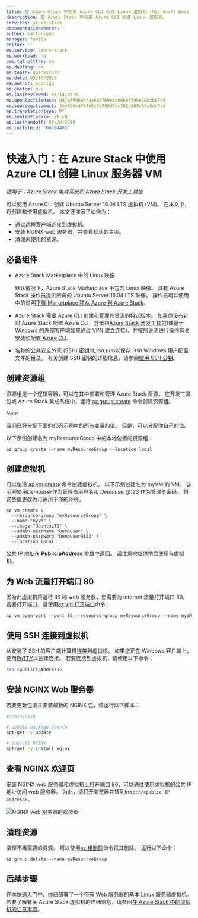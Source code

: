 ```yaml
---
title: 在 Azure Stack 中使用 Azure CLI 创建 Linux 虚拟机 |Microsoft Docs
description: 在 Azure Stack 中使用 Azure CLI 创建 Linux 虚拟机。
services: azure-stack
documentationcenter: ''
author: mattbriggs
manager: femila
editor: ''
ms.service: azure-stack
ms.workload: na
pms.tgt_pltfrm: na
ms.devlang: na
ms.topic: quickstart
ms.date: 05/16/2019
ms.author: mabrigg
ms.custom: mvc
ms.lastreviewed: 01/14/2019
ms.openlocfilehash: d47e5908e674a8b57b9e6d686e4596e1002b67c9
ms.sourcegitcommit: 2ee75ded704e8cfb900d9ac302d269c54a5dd9a3
ms.translationtype: MT
ms.contentlocale: zh-CN
ms.lasthandoff: 05/30/2019
ms.locfileid: "66394403"
---
```

# <a name="quickstart-create-a-linux-server-vm-by-using-the-azure-cli-in-azure-stack"></a>快速入门：在 Azure Stack 中使用 Azure CLI 创建 Linux 服务器 VM

*适用于：Azure Stack 集成系统和 Azure Stack 开发工具包*

可以使用 Azure CLI 创建 Ubuntu Server 16.04 LTS 虚拟机 (VM)。 在本文中，将创建和使用虚拟机。 本文还演示了如何为：

* 通过远程客户端连接到虚拟机。
* 安装 NGINX web 服务器，并查看默认的主页。
* 清理未使用的资源。

## <a name="prerequisites"></a>必备组件

* Azure Stack Marketplace 中的 Linux 映像

   默认情况下，Azure Stack Marketplace 不包含 Linux 映像。 具有 Azure Stack 操作员提供所需的 Ubuntu Server 16.04 LTS 映像。 操作员可以使用中的说明[下载 Marketplace 项从 Azure 到 Azure Stack](../operator/azure-stack-download-azure-marketplace-item.md)。

* Azure Stack 需要 Azure CLI 创建和管理其资源的特定版本。 如果你没有针对 Azure Stack 配置 Azure CLI，登录到[Azure Stack 开发工具包](../asdk/asdk-connect.md#connect-to-azure-stack-using-rdp)(或基于 Windows 的外部客户端如果[通过 VPN 建立连接](../asdk/asdk-connect.md#connect-to-azure-stack-using-vpn))，并按照说明进行操作有关[安装和配置 Azure CLI](azure-stack-version-profiles-azurecli2.md)。

* 名称的公共安全外壳 (SSH) 密钥*id_rsa.pub*以保存 *.ssh* Windows 用户配置文件的目录。 有关创建 SSH 密钥的详细信息，请参阅[使用 SSH 公钥](azure-stack-dev-start-howto-ssh-public-key.md)。

## <a name="create-a-resource-group"></a>创建资源组

资源组是一个逻辑容器，可以在其中部署和管理 Azure Stack 资源。 在开发工具包或 Azure Stack 集成系统中，运行 [az group create](/cli/azure/group#az-group-create) 命令创建资源组。

> [!NOTE]
> 我们已将分配下面的代码示例中的所有变量的值。 但是，可以分配你自己的值。

以下示例创建名为 myResourceGroup 中的本地位置的资源组： 

```cli
az group create --name myResourceGroup --location local
```

## <a name="create-a-virtual-machine"></a>创建虚拟机

可以使用 [az vm create](/cli/azure/vm#az-vm-create) 命令创建虚拟机。 以下示例创建名为 myVM 的 VM。 该示例使用*Demouser*作为管理员用户名和 *Demouser@123* 作为管理员密码。 将这些值更改为可适用于你的环境。

```cli
az vm create \
  --resource-group "myResourceGroup" \
  --name "myVM" \
  --image "UbuntuLTS" \
  --admin-username "Demouser" \
  --admin-password "Demouser@123" \
  --location local
```

公共 IP 地址在 **PublicIpAddress** 参数中返回。 请注意地址供稍后使用与虚拟机。

## <a name="open-port-80-for-web-traffic"></a>为 Web 流量打开端口 80

因为此虚拟机将运行 IIS 的 web 服务器，您需要为 internet 流量打开端口 80。 若要打开端口，请使用[az vm 打开端口](/cli/azure/vm)命令： 

```cli
az vm open-port --port 80 --resource-group myResourceGroup --name myVM
```

## <a name="use-ssh-to-connect-to-the-virtual-machine"></a>使用 SSH 连接到虚拟机

从安装了 SSH 的客户端计算机连接到虚拟机。 如果您正在 Windows 客户端上，使用[PuTTY](https://www.putty.org/)以创建连接。 若要连接到虚拟机，请使用以下命令：

```bash
ssh <publicIpAddress>
```

## <a name="install-the-nginx-web-server"></a>安装 NGINX Web 服务器

若要更新包源并安装最新的 NGINX 包，请运行以下脚本：

```bash
#!/bin/bash

# update package source
apt-get -y update

# install NGINX
apt-get -y install nginx
```

## <a name="view-the-nginx-welcome-page"></a>查看 NGINX 欢迎页

安装 NGINX web 服务器和虚拟机上打开端口 80，可以通过使用虚拟机的公共 IP 地址访问 web 服务器。 为此，请打开浏览器并转到```http://<public IP address>```。

![NGINX web 服务器的欢迎页](./media/azure-stack-quick-create-vm-linux-cli/nginx.png)

## <a name="clean-up-resources"></a>清理资源

清理不再需要的资源。 可以使用[az 组删除](/cli/azure/group#az-group-delete)命令将其删除。 运行以下命令：

```cli
az group delete --name myResourceGroup
```

## <a name="next-steps"></a>后续步骤

在本快速入门中，你已部署了一个带有 Web 服务器的基本 Linux 服务器虚拟机。 若要了解有关 Azure Stack 虚拟机的详细信息，请参阅[在 Azure Stack 中的虚拟机的注意事项](azure-stack-vm-considerations.md)。
